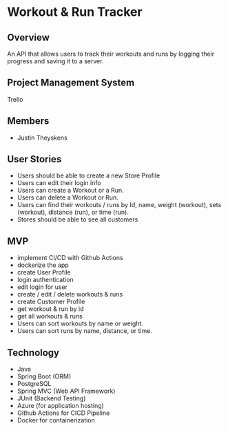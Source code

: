 # Workout & Run Tracker

## Overview
An API that allows users to track their workouts and runs by logging their progress and saving it to a server. 

## Project Management System
Trello

## Members
- Justin Theyskens

## User Stories
- Users should be able to create a new Store Profile
- Users can edit their login info
- Users can create a Workout or a Run.
- Users can delete a Workout or Run.
- Users can find their workouts / runs by Id, name, weight (workout), sets (workout), distance (run), or time (run).
- Stores should be able to see all customers

## MVP
- implement CI/CD with Github Actions
- dockerize the app
- create User Profile
- login authentication 
- edit login for user
- create / edit / delete workouts & runs
- create Customer Profile
- get workout & run by id
- get all workouts & runs
- Users can sort workouts by name or weight.
- Users can sort runs by name, distance, or time.


## Technology
- Java
- Spring Boot (ORM)
- PostgreSQL
- Spring MVC (Web API Framework)
- JUnit (Backend Testing)
- Azure (for application hosting)
- Github Actions for CICD Pipeline
- Docker for containerization
